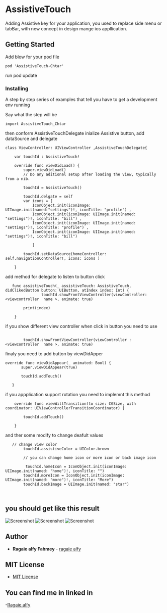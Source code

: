 # AssistiveTouch
Adding Assistive key for your application,
you used to replace side menu or tabBar, with new concept in design mange ios appllication.

## Getting Started
 Add blow for your pod file 
   ```
   pod 'AssistiveTouch-Chtar'
   ```
   run pod update 

### Installing

A step by step series of examples that tell you have to get a development env running

Say what the step will be

```
import AssistiveTouch_Chtar
```
then conform AssistiveTouchDelegate
inialize Assistive button, add dataSource and delegate
```
class ViewController: UIViewController ,AssistiveTouchDelegate{

    var touchId : AssistiveTouch!

    override func viewDidLoad() {
        super.viewDidLoad()
        // Do any aditional setup after loading the view, typically from a nib.
        
        touchId = AssistiveTouch()
        
        touchId.delgate = self
        var icons = [
            IconObject.init(iconImage: UIImage.init(named:"settings")!, iconTitle: "profile") ,
            IconObject.init(iconImage: UIImage.init(named: "settings")!, iconTitle: "bill") ,
            IconObject.init(iconImage: UIImage.init(named: "settings")!, iconTitle: "profile") ,
            IconObject.init(iconImage: UIImage.init(named: "settings")!, iconTitle: "bill")
            
            ]
        
        touchId.setDataSource(homeController: self.navigationController!, icons: icons )

    }
```

add method for delegate to listen to button click
```
   func assistiveTouch(_ assistiveTouch: AssistiveTouch, didClikedButton button: UIButton, atIndex index: Int) {
                touchId.showFrontViewController(viewController: <viewcontroller  name >, animate: true)

        print(index)
        
    }
```
if you show different view controller when click in button you need to use 
```

        touchId.showFrontViewController(viewController : <viewcontroller  name >, animate: true)

```


finaly you need to add button by viewDidApper
 ```
 override func viewDidAppear(_ animated: Bool) {
        super.viewDidAppear(true)
        
        touchId.addTouch()

    }
```

if you appplication support rotation you need to implemnt this method 
```
    override func viewWillTransition(to size: CGSize, with coordinator: UIViewControllerTransitionCoordinator) {
   
        touchId.addTouch()
        
    }
```

and ther some modify to change deafult values 
```
   // change view color
        touchId.assistiveColor = UIColor.brown
        
        // you can change home icon or more icon or back image icon
        
         touchId.homeIcon = IconObject.init(iconImage: UIImage.init(named: "home")!, iconTitle: "")
        touchId.moreIcon = IconObject.init(iconImage: UIImage.init(named: "more")!, iconTitle: "More")
        touchId.backImage = UIImage.init(named: "star")
        
        
```

## you should get like this result 

![Screenshot](https://github.com/ragaie/AssistiveTouch/blob/master/Screen%20Shot%202017-12-07%20at%202.09.11%20PM.png)
![Screenshot](https://github.com/ragaie/AssistiveTouch/blob/master/Screen%20Shot%202017-12-07%20at%202.09.31%20PM.png)
![Screenshot](https://github.com/ragaie/AssistiveTouch/blob/master/Screen%20Shot%202017-12-07%20at%202.10.02%20PM.png)

## Author

* **Ragaie alfy Fahmey**  - [ragaie alfy](https://github.com/ragaie)


## MIT License
- [MIT License](https://github.com/ragaie/AssistiveTouch/blob/master/LICENSE)

## You can find me in linked in 
-[Ragaie alfy](www.linkedin.com/in/ragaie-alfy)
